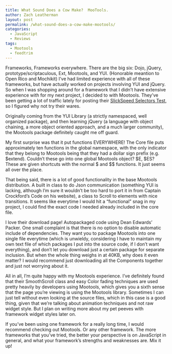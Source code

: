 ```yaml
---
title: What Sound Does a Cow Make?  MooTools.
author: Zach Leatherman
layout: post
permalink: /what-sound-does-a-cow-make-mootools/
categories:
  - JavaScript
  - Reviews
tags:
  - Mootools
  - feedtrim
---
```


Frameworks, Frameworks everywhere. There are the big six: Dojo, jQuery, prototype/scriptaculous, Ext, Mootools, and YUI. (Honorable meantion to Open Rico and Mochikit) I’ve had limited experience with all of these frameworks, but have actually worked on projects involving YUI and jQuery. So when I was shopping around for a framework that I didn’t have extensive experience with for my next project, I decided to with Mootools. They’ve been getting a lot of traffic lately for posting their [SlickSpeed Selectors Test][1], so I figured why not try their wares.

 [1]: http://mootools.net/slickspeed/

Originally coming from the YUI Library (a strictly namespaced, well organized package), and then learning jQuery (a language with object chaining, a more object oriented approach, and a much larger community), the Mootools package definitely caught me off guard.

My first surprise was that it put functions EVERYWHERE! The Core file puts approximately ten functions in the global namespace, with the only indicator that they belong to Mootools being that they had a dollar sign prefix (e.g. $extend). Couldn’t these go into one global Mootools object? $E, $ES? These are given shortcuts with the normal $ and $$ functions. It just seems all over the place.

That being said, there is a lot of good functionality in the base Mootools distribution. A built in class to do Json communication (something YUI is lacking, although I’m sure it wouldn’t be too hard to port it in from Captain Crockford’s Code on his website), a class to Scroll to elements with nice transitions. It seems like everytime I would hit a “functional” snag in my project, I could find the exact code I needed already included in the core file.

I love their download page! Autopackaged code using Dean Edwards’ Packer. One small complaint is that there is no option to disable automatic include of dependencies. They want you to package Mootools into one single file everytime (which is unwieldy, considering I have to maintain my own text file of which packages I put into the source code, if I don’t want everything), and don’t let you download just a certain package for separate inclusion. But when the whole thing weighs in at 40KB, why does it even matter? I would recommend just downloading all the Components together and just not worrying about it.

All in all, I’m quite happy with my Mootools experience. I’ve definitely found that their SmoothScroll class and easy Color fading techniques are used pretty heavily by developers using Mootools, which gives you a sixth sense that the page you’re viewing is using the Mootools library. Sometimes I can just tell without even looking at the source files, which in this case is a good thing, given that we’re talking about animation techniques and not raw widget style. But I plan on writing more about my pet peeves with framework widget styles later on.

If you’ve been using one framework for a really long time, I would recommend checking out Mootools. Or any other framework. The more frameworks that you’ve tried, the better your perspective is on JavaScript in general, and what your framework’s strengths and weaknesses are. Mix it up!
